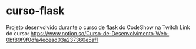 # curso-flask
Projeto desenvolvido durante o curso de flask do CodeShow na Twitch
Link do curso: https://www.notion.so/Curso-de-Desenvolvimento-Web-0bf89f9f0dfa4ecead03a237360e5af1
